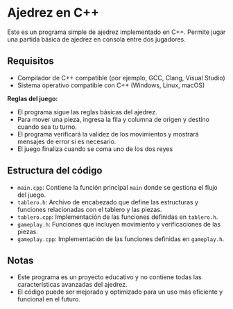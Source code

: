# Ajedrez en C++

Este es un programa simple de ajedrez implementado en C++. Permite jugar una partida básica de ajedrez en consola entre dos jugadores.

## Requisitos

- Compilador de C++ compatible (por ejemplo, GCC, Clang, Visual Studio)
- Sistema operativo compatible con C++ (Windows, Linux, macOS)

**Reglas del juego:**
   - El programa sigue las reglas básicas del ajedrez.
   - Para mover una pieza, ingresa la fila y columna de origen y destino cuando sea tu turno.
   - El programa verificará la validez de los movimientos y mostrará mensajes de error si es necesario.
   - El juego finaliza cuando se coma uno de los dos reyes



## Estructura del código

- `main.cpp`: Contiene la función principal `main` donde se gestiona el flujo del juego.
- `tablero.h`: Archivo de encabezado que define las estructuras y funciones relacionadas con el tablero y las piezas.
- `tablero.cpp`: Implementación de las funciones definidas en `tablero.h`.
- `gameplay.h`: Funciones que incluyen movimiento y verificaciones de las piezas.
- `gameplay.cpp`: Implementación de las funciones definidas en `gameplay.h`.


## Notas

- Este programa es un proyecto educativo y no contiene todas las características avanzadas del ajedrez.
- El código puede ser mejorado y optimizado para un uso más eficiente y funcional en el futuro.
